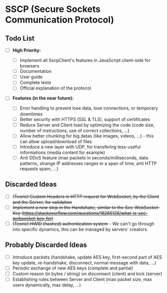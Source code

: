 # SSCP (Secure Sockets Communication Protocol)

## Todo List

- [ ] **High Priority:**

  - [ ] Implement all SscpClient's features in JavaScript client-side for browsers
  - [ ] Documentation
  - [ ] User guide
  - [ ] Complete tests
  - [ ] Official explanation of the protocol
  
- [ ] **Features (in the near future):**
  - [ ] Error handling to prevent lose data, lose connections, or temporary downtimes
  - [ ] Better security with HTTPS (SSL & TLS), support of certificates
  - [ ] Reduce Server and Client load by optimizing the code (code size, number of instructions, use of correct collections, ...)
  - [ ] Allow better chunking for big datas (like images, videos, ...) - this can allow upload/download of files
  - [ ] Introduce a new layer with UDP, for transfering less-useful informations (media content for example)
  - [ ] Anti DDoS feature (max packets in seconds/milliseconds, data patterns, strange IP addresses ranges in a span of time, anti HTTP requests spam, ...)

## Discarded Ideas
  - [ ] ~~(Teoric) Custom Headers in HTTP request for WebSocket, by the Client and the Server, for validation~~
  - [ ] ~~Implement a new step in the Handshake, similar to the Sec-WebSocket-Key (https://stackoverflow.com/questions/18265128/what-is-sec-websocket-key-for)~~
  - [ ] ~~(Teoric) HWID (hashed) authentication system~~ - We can't go through into specific dynamics, this can be managed by servers' creators.

## Probably Discarded Ideas
  - [ ] Introduce packets (handshake, update AES key, first-second part of AES key update, re-handshake, disconnect, normal message with data, ...)
  - [ ] Periodic exchange of new AES keys (complete and partial)
  - [ ] Custom reason (in bytes / string) on disconnect (client) and kick (server)
  - [ ] Establishing rules between Server and Client (max packet size, max users dynamically, max delay, ...)